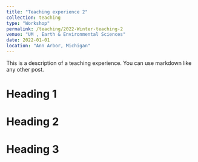 ```yaml
---
title: "Teaching experience 2"
collection: teaching
type: "Workshop"
permalink: /teaching/2022-Winter-teaching-2
venue: "UM , Earth & Environmental Sciences"
date: 2022-01-01
location: "Ann Arbor, Michigan"
---
```


This is a description of a teaching experience. You can use markdown like any other post.

Heading 1
======

Heading 2
======

Heading 3
======
